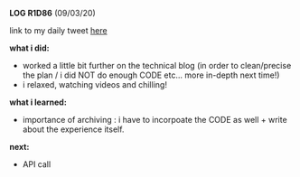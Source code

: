 **LOG R1D86** (09/03/20)

link to my daily tweet [here](https://twitter.com/Nightcoder2/status/1236912959282130945)

**what i did:**

- worked a little bit further on the technical blog (in order to clean/precise the plan / i did NOT do enough CODE etc... more in-depth next time!)
- i relaxed, watching videos and chilling!

**what i learned:**

- importance of archiving : i have to incorpoate the CODE as well + write about the experience itself.

**next:**

- API call
